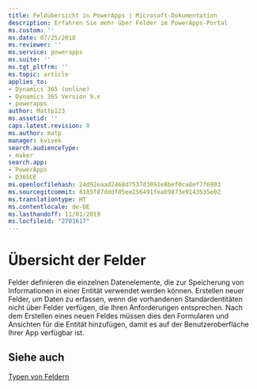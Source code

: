 ```yaml
---
title: Feldübersicht in PowerApps | Microsoft-Dokumentation
description: Erfahren Sie mehr über Felder im PowerApps-Portal
ms.custom: ''
ms.date: 07/25/2018
ms.reviewer: ''
ms.service: powerapps
ms.suite: ''
ms.tgt_pltfrm: ''
ms.topic: article
applies_to:
- Dynamics 365 (online)
- Dynamics 365 Version 9.x
- powerapps
author: Mattp123
ms.assetid: ''
caps.latest.revision: 0
ms.author: matp
manager: kvivek
search.audienceType:
- maker
search.app:
- PowerApps
- D365CE
ms.openlocfilehash: 24d92eaad2468d7537d3091e8bef0ca8ef7f6903
ms.sourcegitcommit: 8185f87dddf05ee256491feab9873e9143535e02
ms.translationtype: HT
ms.contentlocale: de-DE
ms.lasthandoff: 11/01/2019
ms.locfileid: "2701617"
---
```

# <a name="fields-overview"></a>Übersicht der Felder

Felder definieren die einzelnen Datenelemente, die zur Speicherung von Informationen in einer Entität verwendet werden können. Erstellen neuer Felder, um Daten zu erfassen, wenn die vorhandenen Standardentitäten nicht über Felder verfügen, die Ihren Anforderungen entsprechen. Nach dem Erstellen eines neuen Feldes müssen dies den Formularen und Ansichten für die Entität hinzufügen, damit es auf der Benutzeroberfläche Ihrer App verfügbar ist.

## <a name="see-also"></a>Siehe auch
[Typen von Feldern](types-of-fields.md)
